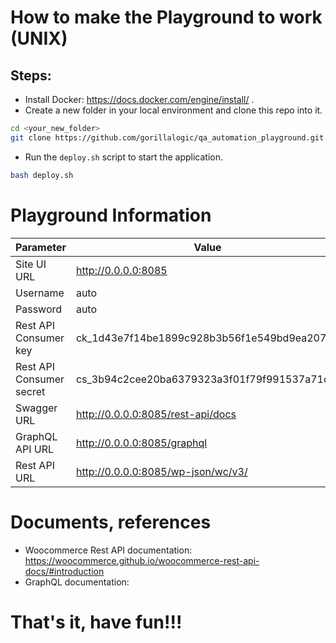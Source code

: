 # How to make the Playground to work (UNIX)
## Steps:
- Install Docker: https://docs.docker.com/engine/install/ .
- Create a new folder in your local environment and clone this repo into it.
```bash
cd <your_new_folder>
git clone https://github.com/gorillalogic/qa_automation_playground.git
```
- Run the `deploy.sh` script to start the application.
```bash
bash deploy.sh
```

# Playground Information
| Parameter 	| Value 	|
|-	|-	|
| Site UI URL 	| http://0.0.0.0:8085 	|
| Username 	| auto 	|
| Password 	| auto 	|
| Rest API Consumer key 	| ck_1d43e7f14be1899c928b3b56f1e549bd9ea20723 	|
| Rest API Consumer secret| cs_3b94c2cee20ba6379323a3f01f79f991537a71d1 |
| Swagger URL 	| http://0.0.0.0:8085/rest-api/docs  	|
| GraphQL API URL 	| http://0.0.0.0:8085/graphql 	|
| Rest API URL 	| http://0.0.0.0:8085/wp-json/wc/v3/ 	|

# Documents, references
- Woocommerce Rest API documentation: https://woocommerce.github.io/woocommerce-rest-api-docs/#introduction 
- GraphQL documentation: 

# That's it, have fun!!!